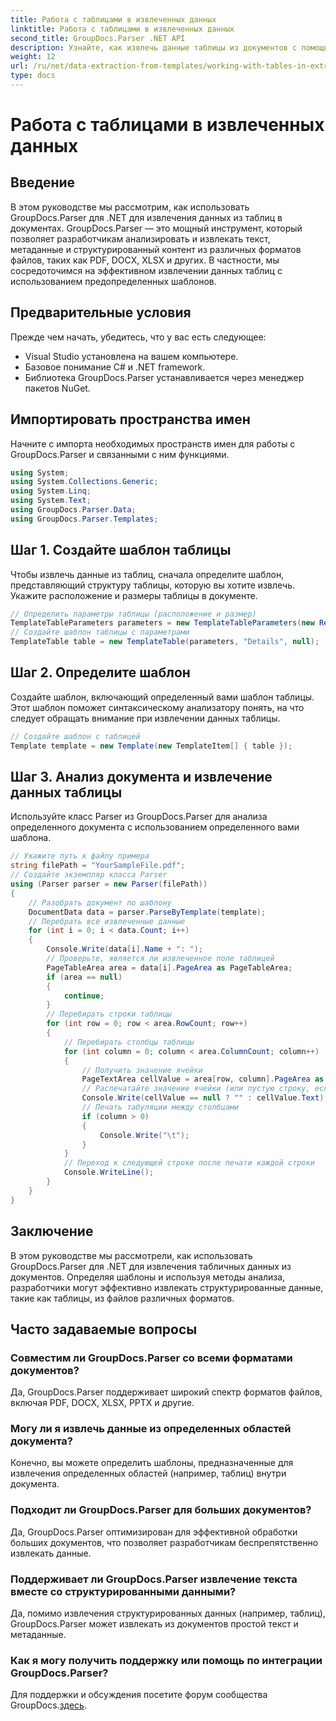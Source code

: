 ```yaml
---
title: Работа с таблицами в извлеченных данных
linktitle: Работа с таблицами в извлеченных данных
second_title: GroupDocs.Parser .NET API
description: Узнайте, как извлечь данные таблицы из документов с помощью GroupDocs.Parser для .NET. Эффективно анализируйте структурированный контент с помощью предопределенных шаблонов.
weight: 12
url: /ru/net/data-extraction-from-templates/working-with-tables-in-extracted-data/
type: docs
---
```

# Работа с таблицами в извлеченных данных

## Введение
В этом руководстве мы рассмотрим, как использовать GroupDocs.Parser для .NET для извлечения данных из таблиц в документах. GroupDocs.Parser — это мощный инструмент, который позволяет разработчикам анализировать и извлекать текст, метаданные и структурированный контент из различных форматов файлов, таких как PDF, DOCX, XLSX и других. В частности, мы сосредоточимся на эффективном извлечении данных таблиц с использованием предопределенных шаблонов.
## Предварительные условия
Прежде чем начать, убедитесь, что у вас есть следующее:
- Visual Studio установлена на вашем компьютере.
- Базовое понимание C# и .NET framework.
- Библиотека GroupDocs.Parser устанавливается через менеджер пакетов NuGet.

## Импортировать пространства имен
Начните с импорта необходимых пространств имен для работы с GroupDocs.Parser и связанными с ним функциями.
```csharp
using System;
using System.Collections.Generic;
using System.Linq;
using System.Text;
using GroupDocs.Parser.Data;
using GroupDocs.Parser.Templates;
```
## Шаг 1. Создайте шаблон таблицы
Чтобы извлечь данные из таблиц, сначала определите шаблон, представляющий структуру таблицы, которую вы хотите извлечь. Укажите расположение и размеры таблицы в документе.
```csharp
// Определить параметры таблицы (расположение и размер)
TemplateTableParameters parameters = new TemplateTableParameters(new Rectangle(new Point(35, 320), new Size(530, 55)), null);
// Создайте шаблон таблицы с параметрами
TemplateTable table = new TemplateTable(parameters, "Details", null);
```
## Шаг 2. Определите шаблон
Создайте шаблон, включающий определенный вами шаблон таблицы. Этот шаблон поможет синтаксическому анализатору понять, на что следует обращать внимание при извлечении данных таблицы.
```csharp
// Создайте шаблон с таблицей
Template template = new Template(new TemplateItem[] { table });
```
## Шаг 3. Анализ документа и извлечение данных таблицы
Используйте класс Parser из GroupDocs.Parser для анализа определенного документа с использованием определенного вами шаблона.
```csharp
// Укажите путь к файлу примера
string filePath = "YourSampleFile.pdf";
// Создайте экземпляр класса Parser
using (Parser parser = new Parser(filePath))
{
    // Разобрать документ по шаблону
    DocumentData data = parser.ParseByTemplate(template);
    // Перебрать все извлеченные данные
    for (int i = 0; i < data.Count; i++)
    {
        Console.Write(data[i].Name + ": ");
        // Проверьте, является ли извлеченное поле таблицей
        PageTableArea area = data[i].PageArea as PageTableArea;
        if (area == null)
        {
            continue;
        }
        // Перебирать строки таблицы
        for (int row = 0; row < area.RowCount; row++)
        {
            // Перебирать столбцы таблицы
            for (int column = 0; column < area.ColumnCount; column++)
            {
                // Получить значение ячейки
                PageTextArea cellValue = area[row, column].PageArea as PageTextArea;
                // Распечатайте значение ячейки (или пустую строку, если значение равно нулю)
                Console.Write(cellValue == null ? "" : cellValue.Text);
                // Печать табуляции между столбцами
                if (column > 0)
                {
                    Console.Write("\t");
                }
            }
            // Переход к следующей строке после печати каждой строки
            Console.WriteLine();
        }
    }
}
```

## Заключение
В этом руководстве мы рассмотрели, как использовать GroupDocs.Parser для .NET для извлечения табличных данных из документов. Определяя шаблоны и используя методы анализа, разработчики могут эффективно извлекать структурированные данные, такие как таблицы, из файлов различных форматов.

## Часто задаваемые вопросы
### Совместим ли GroupDocs.Parser со всеми форматами документов?
Да, GroupDocs.Parser поддерживает широкий спектр форматов файлов, включая PDF, DOCX, XLSX, PPTX и другие.
### Могу ли я извлечь данные из определенных областей документа?
Конечно, вы можете определить шаблоны, предназначенные для извлечения определенных областей (например, таблиц) внутри документа.
### Подходит ли GroupDocs.Parser для больших документов?
Да, GroupDocs.Parser оптимизирован для эффективной обработки больших документов, что позволяет разработчикам беспрепятственно извлекать данные.
### Поддерживает ли GroupDocs.Parser извлечение текста вместе со структурированными данными?
Да, помимо извлечения структурированных данных (например, таблиц), GroupDocs.Parser может извлекать из документов простой текст и метаданные.
### Как я могу получить поддержку или помощь по интеграции GroupDocs.Parser?
 Для поддержки и обсуждения посетите форум сообщества GroupDocs.[здесь](https://forum.groupdocs.com/c/parser/17).